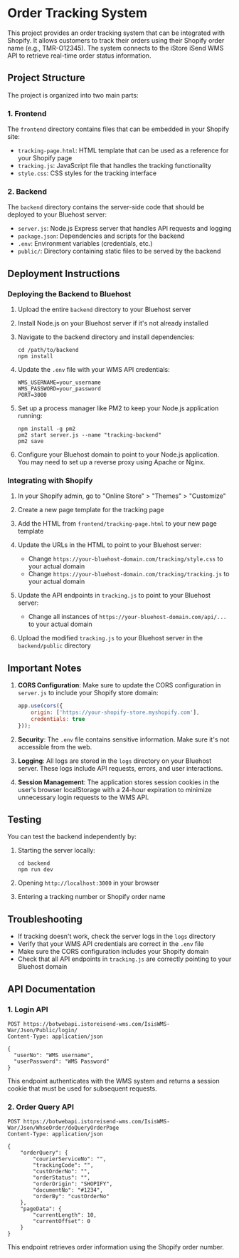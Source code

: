 # Order Tracking System

This project provides an order tracking system that can be integrated with Shopify. It allows customers to track their orders using their Shopify order name (e.g., TMR-O12345). The system connects to the iStore iSend WMS API to retrieve real-time order status information.

## Project Structure

The project is organized into two main parts:

### 1. Frontend

The `frontend` directory contains files that can be embedded in your Shopify site:

- `tracking-page.html`: HTML template that can be used as a reference for your Shopify page
- `tracking.js`: JavaScript file that handles the tracking functionality
- `style.css`: CSS styles for the tracking interface

### 2. Backend

The `backend` directory contains the server-side code that should be deployed to your Bluehost server:

- `server.js`: Node.js Express server that handles API requests and logging
- `package.json`: Dependencies and scripts for the backend
- `.env`: Environment variables (credentials, etc.)
- `public/`: Directory containing static files to be served by the backend

## Deployment Instructions

### Deploying the Backend to Bluehost

1. Upload the entire `backend` directory to your Bluehost server

2. Install Node.js on your Bluehost server if it's not already installed

3. Navigate to the backend directory and install dependencies:
   ```
   cd /path/to/backend
   npm install
   ```

4. Update the `.env` file with your WMS API credentials:
   ```
   WMS_USERNAME=your_username
   WMS_PASSWORD=your_password
   PORT=3000
   ```

5. Set up a process manager like PM2 to keep your Node.js application running:
   ```
   npm install -g pm2
   pm2 start server.js --name "tracking-backend"
   pm2 save
   ```

6. Configure your Bluehost domain to point to your Node.js application. You may need to set up a reverse proxy using Apache or Nginx.

### Integrating with Shopify

1. In your Shopify admin, go to "Online Store" > "Themes" > "Customize"

2. Create a new page template for the tracking page

3. Add the HTML from `frontend/tracking-page.html` to your new page template

4. Update the URLs in the HTML to point to your Bluehost server:
   - Change `https://your-bluehost-domain.com/tracking/style.css` to your actual domain
   - Change `https://your-bluehost-domain.com/tracking/tracking.js` to your actual domain

5. Update the API endpoints in `tracking.js` to point to your Bluehost server:
   - Change all instances of `https://your-bluehost-domain.com/api/...` to your actual domain

6. Upload the modified `tracking.js` to your Bluehost server in the `backend/public` directory

## Important Notes

1. **CORS Configuration**: Make sure to update the CORS configuration in `server.js` to include your Shopify store domain:
   ```javascript
   app.use(cors({
       origin: ['https://your-shopify-store.myshopify.com'],
       credentials: true
   }));
   ```

2. **Security**: The `.env` file contains sensitive information. Make sure it's not accessible from the web.

3. **Logging**: All logs are stored in the `logs` directory on your Bluehost server. These logs include API requests, errors, and user interactions.

4. **Session Management**: The application stores session cookies in the user's browser localStorage with a 24-hour expiration to minimize unnecessary login requests to the WMS API.

## Testing

You can test the backend independently by:

1. Starting the server locally:
   ```
   cd backend
   npm run dev
   ```

2. Opening `http://localhost:3000` in your browser

3. Entering a tracking number or Shopify order name

## Troubleshooting

- If tracking doesn't work, check the server logs in the `logs` directory
- Verify that your WMS API credentials are correct in the `.env` file
- Make sure the CORS configuration includes your Shopify domain
- Check that all API endpoints in `tracking.js` are correctly pointing to your Bluehost domain

## API Documentation

### 1. Login API

```
POST https://botwebapi.istoreisend-wms.com/IsisWMS-War/Json/Public/login/
Content-Type: application/json

{
  "userNo": "WMS username",
  "userPassword": "WMS Password"
}
```

This endpoint authenticates with the WMS system and returns a session cookie that must be used for subsequent requests.

### 2. Order Query API

```
POST https://botwebapi.istoreisend-wms.com/IsisWMS-War/Json/WhseOrder/doQueryOrderPage
Content-Type: application/json

{
    "orderQuery": {
        "courierServiceNo": "",
        "trackingCode": "",
        "custOrderNo": "",
        "orderStatus": "",
        "orderOrigin": "SHOPIFY",
        "documentNo": "#1234",
        "orderBy": "custOrderNo"
    },
    "pageData": {
        "currentLength": 10,
        "currentOffset": 0
    }
}
```

This endpoint retrieves order information using the Shopify order number.
